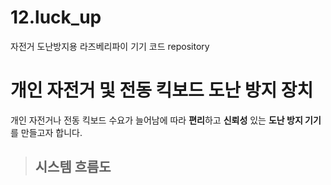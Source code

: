 # 12.luck_up
자전거 도난방지용 라즈베리파이 기기 코드 repository

# **개인 자전거 및 전동 킥보드 도난 방지 장치**

개인 자전거나 전동 킥보드 수요가 늘어남에 따라 **편리**하고 **신뢰성** 있는 **도난 방지 기기**를 만들고자 합니다.

>## 시스템 흐름도




